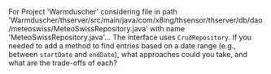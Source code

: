 For Project 'Warmduscher' considering file in path 'Warmduscher/thserver/src/main/java/com/x8ing/thsensor/thserver/db/dao/meteoswiss/MeteoSwissRepository.java' with name 'MeteoSwissRepository.java'... 
The interface uses `CrudRepository`. If you needed to add a method to find entries based on a date range (e.g., between `startDate` and `endDate`), what approaches could you take, and what are the trade-offs of each?